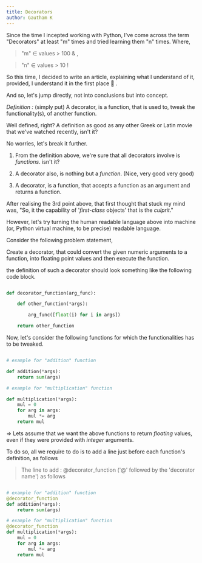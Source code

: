 ```yaml
---
title: Decorators
author: Gautham K
---
```


Since the time I incepted working with Python, I've come across the term "Decorators" at least "m" times and tried learning them "n" times. Where, 

> "m" &#8712; values > 100 &#38; , 

> "n" &#8712; values > 10 !

So this time, I decided to write an article, explaining what I understand of it, provided, I understand it in the first place &#129322; .

And so, let's jump directly, not into conclusions but into concept.

_Definition :_ (simply put) A decorator, is a function, that is used to, tweak the functionality(s), of another function.

Well defined, right? A definition as good as any other Greek or Latin movie that we've watched recently, isn't it?

No worries, let's break it further.

1. From the definition above, we're sure that all decorators involve is _functions_. isn't it?

2. A decorator also, is nothing but a _function_. (Nice, very good very good)

3. A decorator, is a function, that accepts a function as an argument and returns a function.

After realising the 3rd point above, that first thought that stuck my mind was, "So, it the capability of '_first-class_ objects' that is the _culprit_."

However, let's try turning the human readable language above into machine (or, Python virtual machine, to be precise) readable language.

Consider the following problem statement, 

Create a decorator, that could convert the given numeric arguments to a function, into floating point values and then execute the function.

the definition of such a decorator should look something like the following code block.

``` python

def decorator_function(arg_func):

    def other_function(*args):

        arg_func([float(i) for i in args])

    return other_function

```

Now, let's consider the following functions for which the functionalities has to be tweaked.

``` python

# example for "addition" function

def addition(*args):
    return sum(args)

# example for "multiplication" function

def multiplication(*args):
    mul = 0
    for arg in args:
        mul *= arg
    return mul
```

=> Lets assume that we want the above functions to return _floating_ values, even if they were provided with _integer_ arguments.

To do so, all we require to do is to add a line just before each function's definition, as follows

> The line to add : @decorator_function ('@' followed by the 'decorator name') as follows

``` python

# example for "addition" function
@decorator_function
def addition(*args):
    return sum(args)

# example for "multiplication" function
@decorator_function
def multiplication(*args):
    mul = 0
    for arg in args:
        mul *= arg
    return mul
```

